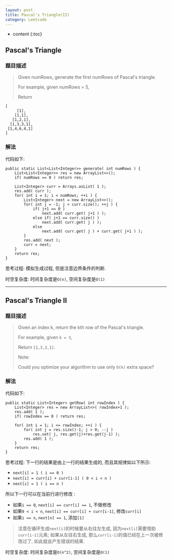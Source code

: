 ```yaml
---
layout: post
title: Pascal's Triangle(II)
category: Leetcode
---
```


* content
{:toc}

## Pascal's Triangle

### 题目描述

> Given numRows, generate the first numRows of Pascal's triangle.
>
> For example, given numRows = 5,
> 
> Return
> 
    [
         [1],
        [1,1],
       [1,2,1],
      [1,3,3,1],
     [1,4,6,4,1]
    ]

### 解法

代码如下:

    public static List<List<Integer>> generate( int numRows ) {
        List<List<Integer>> res = new ArrayList<>();
        if( numRows == 0 ) return res;

        List<Integer> curr = Arrays.asList( 1 );
        res.add( curr );
        for( int i = 1; i < numRows; ++i ) {
            List<Integer> next = new ArrayList<>();
            for( int j = -1; j < curr.size(); ++j ) {
                if( j+1 == 0 ) 
                    next.add( curr.get( j+1 ) );
                else if( j+1 == curr.size() )
                    next.add( curr.get( j ) );
                else
                    next.add( curr.get( j ) + curr.get( j+1 ) );
            }
            res.add( next );
            curr = next;
        }
        return res;
    }

思考过程: 模拟生成过程, 但是注意边界条件的判断.

时空复杂度: 时间复杂度是`O(n)`, 空间复杂度是`O(1)`

- - -

## Pascal's Triangle II

### 题目描述

> Given an index k, return the kth row of the Pascal's triangle.
>
> For example, given `k = 3`,
>
> Return `[1,3,3,1]`.
>
> Note:
>
> Could you optimize your algorithm to use only `O(k)` extra space?

### 解法

代码如下:

    public static List<Integer> getRow( int rowIndex ) {
        List<Integer> res = new ArrayList<>( rowIndex+1 );
        res.add( 1 );
        if( rowIndex == 0 ) return res;

        for( int i = 1; i <= rowIndex; ++i ) {
            for( int j = res.size()-1; j > 0; --j )
                res.set( j, res.get(j)+res.get(j-1) );
            res.add( 1 );
        }
        return res;
    }

思考过程: 下一行的结果是由上一行的结果生成的, 而且其规律如以下所示:

* `next[i] = 1 ( i == 0 )`
* `next[i] = curr[i] + curr[i-1] ( 0 < i < n )`
* `next[i] = 1 ( i == n )`

所以下一行可以在当前行进行修改 :

* 如果`i == 0`, `next[i] == curr[i] == 1`, 不做修改
* 如果`0 < i < n`, `next[i] == curr[i] + curr[i-1]`, 修改`curr[i]`
* 如果`i == n`, `next[n] == 1`, 添加`[1]`

> 注意在循环生成`next[i]`的时候要从右往左生成, 因为`next[i]`需要借助`curr[i-1]`元素; 如果从左往右生成, 那么`curr[i-1]`的值已经在上一次被修改过了, 如此就会产生错误的结果.

时空复杂度: 时间复杂度是`O(n^2)`, 空间复杂度是`O(1)`